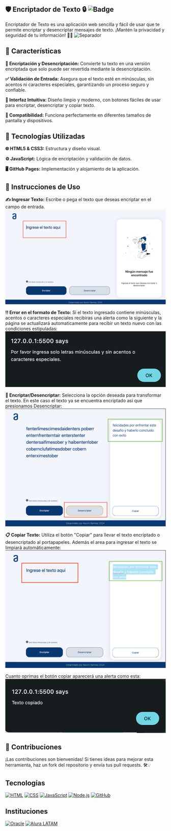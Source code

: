 ## 🛡️ Encriptador de Texto 🔒 ![Badge](https://img.shields.io/badge/Seguridad%20Alta-brightgreen?style=for-the-badge&logo=shield)
Encriptador de Texto es una aplicación web sencilla y fácil de usar que te permite encriptar y desencriptar mensajes de texto. ¡Mantén la privacidad y seguridad de tu información! 💌🔐
![Separador](https://github.com/Kevinnra/ENCRIPTADOR-DE-TEXTO/blob/2aadc9d7772efe39405d12ee1dadeb8cbe72a6cf/docs/assets/Screenshot%202024-08-14%20at%205.35.27%E2%80%AFPM.png)
## 🌟 Características
**🔏 Encriptación y Desencriptación:** Convierte tu texto en una versión encriptada que solo puede ser revertida mediante la desencriptación.

**✅ Validación de Entrada:** Asegura que el texto esté en minúsculas, sin acentos ni caracteres especiales, garantizando un proceso seguro y confiable.

**🎨 Interfaz Intuitiva:** Diseño limpio y moderno, con botones fáciles de usar para encriptar, desencriptar y copiar texto.

**📱 Compatibilidad:** Funciona perfectamente en diferentes tamaños de pantalla y dispositivos.

## 🚀 Tecnologías Utilizadas
**🌐 HTML5 & CSS3:** Estructura y diseño visual.

**⚙️ JavaScript:** Lógica de encriptación y validación de datos.

**🖥️ GitHub Pages:** Implementación y alojamiento de la aplicación.

## 📝 Instrucciones de Uso
**✍️ Ingresar Texto:** Escribe o pega el texto que deseas encriptar en el campo de entrada.
![screenshot1](https://github.com/Kevinnra/ENCRIPTADOR-DE-TEXTO/blob/a19101797143ffe64c4277fca135dff1c26f447d/docs/assets/ss1.png)

**‼️ Error en el formato de Texto:** Si el texto ingresado contiene  minúsculas, acentos o caracteres especiales recibiras una alerta como la siguiente y la página se actualizará automaticamente para recibir un texto nuevo con las condiciones estipuladas:
![screenshot1](https://github.com/Kevinnra/ENCRIPTADOR-DE-TEXTO/blob/6123aecde65ebfe955a2be55568f726a3d5391f5/docs/assets/aa1.png)

**🔄 Encriptar/Desencriptar:** Selecciona la opción deseada para transformar el texto. En este caso el texto ya se encuentra encriptado asi que presionamos Desencriptar:
![screenshot2](https://github.com/Kevinnra/ENCRIPTADOR-DE-TEXTO/blob/6123aecde65ebfe955a2be55568f726a3d5391f5/docs/assets/ss3.png)

**📋 Copiar Texto:** Utiliza el botón "Copiar" para llevar el texto encriptado o desencriptado al portapapeles. Además el area para ingresar el texto se limpiará automáticamente:
![screenshot3](https://github.com/Kevinnra/ENCRIPTADOR-DE-TEXTO/blob/6123aecde65ebfe955a2be55568f726a3d5391f5/docs/assets/ss4.png)

Cuanto oprimas el botón copiar aparecerá una alerta como esta:
![screenshot4](https://github.com/Kevinnra/ENCRIPTADOR-DE-TEXTO/blob/6123aecde65ebfe955a2be55568f726a3d5391f5/docs/assets/aa2.png)


## 🤝 Contribuciones
¡Las contribuciones son bienvenidas! Si tienes ideas para mejorar esta herramienta, haz un fork del repositorio y envía tus pull requests. 🛠️💡

## Tecnologías
[![HTML](https://img.shields.io/badge/HTML-E34F26?style=for-the-badge&logo=html5&logoColor=white)](#)
[![CSS](https://img.shields.io/badge/CSS-1572B6?style=for-the-badge&logo=css3&logoColor=white)](#)
[![JavaScript](https://img.shields.io/badge/JavaScript-F7DF1E?style=for-the-badge&logo=javascript&logoColor=black)](#)
[![Node.js](https://img.shields.io/badge/Node.js-339933?style=for-the-badge&logo=nodedotjs&logoColor=white)](#)
[![GitHub](https://img.shields.io/badge/GitHub-181717?style=for-the-badge&logo=github&logoColor=white)](#)
## Instituciones
[![Oracle](https://img.shields.io/badge/Oracle-F80000?style=for-the-badge&logo=oracle&logoColor=white)](#)
[![Alura LATAM](https://img.shields.io/badge/Alura_LATAM-008CBA?style=for-the-badge&logo=alura&logoColor=white)](#)



